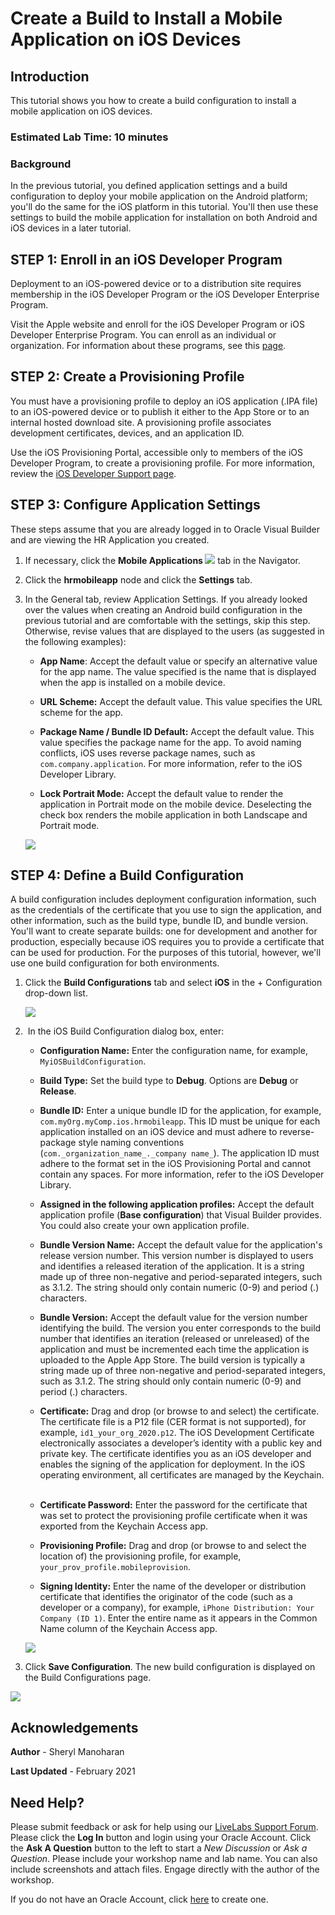 # Create a Build to Install a Mobile Application on iOS Devices

## Introduction

This tutorial shows you how to create a build configuration to install a mobile application on iOS devices. 

### Estimated Lab Time:  10 minutes

### Background

In the previous tutorial, you defined application settings and a build configuration to deploy your mobile application on the Android platform; you'll do the same for the iOS platform in this tutorial. You'll then use these settings to build the mobile application for installation on both Android and iOS devices in a later tutorial.

## **STEP 1**: Enroll in an iOS Developer Program

Deployment to an iOS-powered device or to a distribution site requires membership in the iOS Developer Program or the iOS Developer Enterprise Program.

Visit the Apple website and enroll for the iOS Developer Program or iOS Developer Enterprise Program. You can enroll as an individual or organization. For information about these programs, see this [page](https://developer.apple.com/programs/).

## **STEP 2**: Create a Provisioning Profile

You must have a provisioning profile to deploy an iOS application (.IPA file) to an iOS-powered device or to publish it either to the App Store or to an internal hosted download site. A provisioning profile associates development certificates, devices, and an application ID.

Use the iOS Provisioning Portal, accessible only to members of the iOS Developer Program, to create a provisioning profile. For more information, review the [iOS Developer Support page](https://developer.apple.com/support/).

## **STEP 3**: Configure Application Settings

These steps assume that you are already logged in to Oracle Visual Builder and are viewing the HR Application you created.

1.  If necessary, click the **Mobile Applications ![](images/vbcsio_mob_mob_icon.png)** tab in the Navigator.
2.  Click the **hrmobileapp** node and click the **Settings** tab.
3.  In the General tab, review Application Settings. If you already looked over the values when creating an Android build configuration in the previous tutorial and are comfortable with the settings, skip this step. Otherwise, revise values that are displayed to the users (as suggested in the following examples):

    -   **App Name**: Accept the default value or specify an alternative value for the app name. The value specified is the name that is displayed when the app is installed on a mobile device.  

    -   **URL Scheme:** Accept the default value. This value specifies the URL scheme for the app.
    -   **Package Name / Bundle ID Default:** Accept the default value. This value specifies the package name for the app. To avoid naming conflicts, iOS uses reverse package names, such as `com.company.application`. For more information, refer to the iOS Developer Library.
    -   **Lock Portrait Mode:** Accept the default value to render the application in Portrait mode on the mobile device. Deselecting the check box renders the mobile application in both Landscape and Portrait mode.  

    ![](images/vbcsio_mob_gen_s3.png)


## **STEP 4**: Define a Build Configuration

A build configuration includes deployment configuration information, such as the credentials of the certificate that you use to sign the application, and other information, such as the build type, bundle ID, and bundle version. You'll want to create separate builds: one for development and another for production, especially because iOS requires you to provide a certificate that can be used for production. For the purposes of this tutorial, however, we'll use one build configuration for both environments.

1.  Click the **Build Configurations** tab and select **iOS** in the + Configuration drop-down list.

    ![](images/vbcsio_mob_bp_s1.png)

2.   In the iOS Build Configuration dialog box, enter:
    -   **Configuration Name:** Enter the configuration name, for example, `MyiOSBuildConfiguration`.
    -   **Build Type:** Set the build type to **Debug**. Options are **Debug** or **Release**.
    -   **Bundle ID:** Enter a unique bundle ID for the application, for example, `com.myOrg.myComp.ios.hrmobileapp`. This ID must be unique for each application installed on an iOS device and must adhere to reverse-package style naming conventions (`com._organization_name_._company name_`). The application ID must adhere to the format set in the iOS Provisioning Portal and cannot contain any spaces. For more information, refer to the iOS Developer Library.  

    -   **Assigned in the following application profiles:** Accept the default application profile (**Base configuration**) that Visual Builder provides. You could also create your own application profile.
    -   **Bundle Version Name:** Accept the default value for the application's release version number. This version number is displayed to users and identifies a released iteration of the application. It is a string made up of three non-negative and period-separated integers, such as 3.1.2. The string should only contain numeric (0-9) and period (.) characters.
    -   **Bundle Version:** Accept the default value for the version number identifying the build. The version you enter corresponds to the build number that identifies an iteration (released or unreleased) of the application and must be incremented each time the application is uploaded to the Apple App Store. The build version is typically a string made up of three non-negative and period-separated integers, such as 3.1.2. The string should only contain numeric (0-9) and period (.) characters. 
    -   **Certificate:** Drag and drop (or browse to and select) the certificate. The certificate file is a P12 file (CER format is not supported), for example, `id1_your_org_2020.p12`. The iOS Development Certificate electronically associates a developer’s identity with a public key and private key. The certificate identifies you as an iOS developer and enables the signing of the application for deployment. In the iOS operating environment, all certificates are managed by the Keychain.  
    -   **Certificate Password:** Enter the password for the certificate that was set to protect the provisioning profile certificate when it was exported from the Keychain Access app.
    -   **Provisioning Profile:** Drag and drop (or browse to and select the location of) the provisioning profile, for example, `your_prov_profile.mobileprovision`.
    -   **Signing Identity:** Enter the name of the developer or distribution certificate that identifies the originator of the code (such as a developer or a company), for example, `iPhone Distribution: Your Company (ID 1)`. Enter the entire name as it appears in the Common Name column of the Keychain Access app.

    ![](images/vbcsio_mob_bp_s2.png)

3.  Click **Save Configuration**. The new build configuration is displayed on the Build Configurations page.

  ![](images/vbcsio_mob_bp_result.png)

## Acknowledgements
**Author** - Sheryl Manoharan

**Last Updated** - February 2021

## Need Help?
Please submit feedback or ask for help using our [LiveLabs Support Forum](https://community.oracle.com/tech/developers/categories/livelabsdiscussions). Please click the **Log In** button and login using your Oracle Account. Click the **Ask A Question** button to the left to start a *New Discussion* or *Ask a Question*.  Please include your workshop name and lab name.  You can also include screenshots and attach files.  Engage directly with the author of the workshop.

If you do not have an Oracle Account, click [here](https://profile.oracle.com/myprofile/account/create-account.jspx) to create one.
